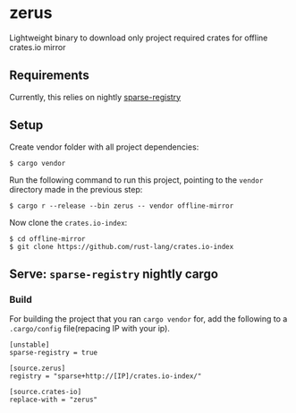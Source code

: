 # zerus

Lightweight binary to download only project required crates for offline crates.io mirror

## Requirements
Currently, this relies on nightly [sparse-registry](https://blog.rust-lang.org/2022/06/22/sparse-registry-testing.html)

## Setup
Create vendor folder with all project dependencies:
```
$ cargo vendor
```

Run the following command to run this project, pointing to the `vendor` directory made in the previous step:
```
$ cargo r --release --bin zerus -- vendor offline-mirror
```

Now clone the `crates.io-index`:
```
$ cd offline-mirror
$ git clone https://github.com/rust-lang/crates.io-index
```

## Serve: `sparse-registry` nightly cargo

### Build
For building the project that you ran `cargo vendor` for, add the following to a `.cargo/config` file(repacing IP with your ip).
```
[unstable]
sparse-registry = true

[source.zerus]
registry = "sparse+http://[IP]/crates.io-index/"

[source.crates-io]
replace-with = "zerus"
```

